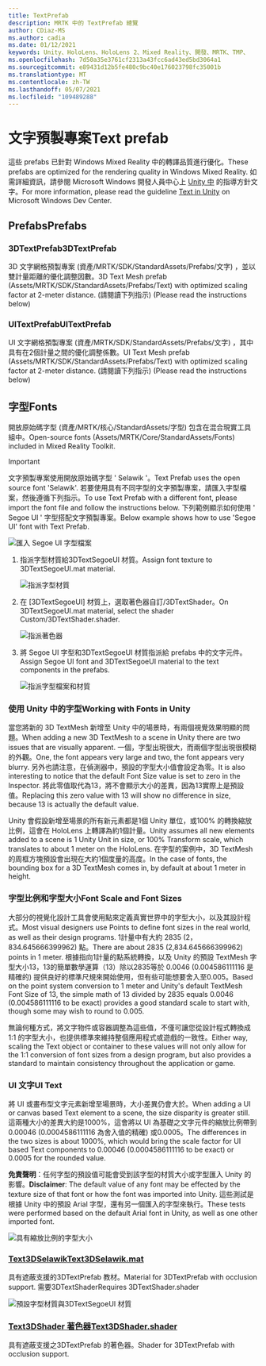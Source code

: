 ```yaml
---
title: TextPrefab
description: MRTK 中的 TextPrefab 總覽
author: CDiaz-MS
ms.author: cadia
ms.date: 01/12/2021
keywords: Unity、HoloLens、HoloLens 2、Mixed Reality、開發、MRTK、TMP、
ms.openlocfilehash: 7d50a35e3761cf2313a43fcc6ad43ed5bd3064a1
ms.sourcegitcommit: e89431d12b5fe480c9bc40e176023798fc35001b
ms.translationtype: MT
ms.contentlocale: zh-TW
ms.lasthandoff: 05/07/2021
ms.locfileid: "109489288"
---
```

# <a name="text-prefab"></a><span data-ttu-id="ae590-104">文字預製專案</span><span class="sxs-lookup"><span data-stu-id="ae590-104">Text prefab</span></span>

<span data-ttu-id="ae590-105">這些 prefabs 已針對 Windows Mixed Reality 中的轉譯品質進行優化。</span><span class="sxs-lookup"><span data-stu-id="ae590-105">These prefabs are optimized for the rendering quality in Windows Mixed Reality.</span></span> <span data-ttu-id="ae590-106">如需詳細資訊，請參閱 Microsoft Windows 開發人員中心上 [Unity 中](/windows/mixed-reality/text-in-unity) 的指導方針文字。</span><span class="sxs-lookup"><span data-stu-id="ae590-106">For more information, please read the guideline [Text in Unity](/windows/mixed-reality/text-in-unity) on Microsoft Windows Dev Center.</span></span>

## <a name="prefabs"></a><span data-ttu-id="ae590-107">Prefabs</span><span class="sxs-lookup"><span data-stu-id="ae590-107">Prefabs</span></span>

### <a name="3dtextprefab"></a><span data-ttu-id="ae590-108">3DTextPrefab</span><span class="sxs-lookup"><span data-stu-id="ae590-108">3DTextPrefab</span></span>

<span data-ttu-id="ae590-109">3D 文字網格預製專案 (資產/MRTK/SDK/StandardAssets/Prefabs/文字) ，並以雙計量距離的優化調整因數。</span><span class="sxs-lookup"><span data-stu-id="ae590-109">3D Text Mesh prefab (Assets/MRTK/SDK/StandardAssets/Prefabs/Text) with optimized scaling factor at 2-meter distance.</span></span> <span data-ttu-id="ae590-110"> (請閱讀下列指示) </span><span class="sxs-lookup"><span data-stu-id="ae590-110">(Please read the instructions below)</span></span>

### <a name="uitextprefab"></a><span data-ttu-id="ae590-111">UITextPrefab</span><span class="sxs-lookup"><span data-stu-id="ae590-111">UITextPrefab</span></span>

<span data-ttu-id="ae590-112">UI 文字網格預製專案 (資產/MRTK/SDK/StandardAssets/Prefabs/文字) ，其中具有在2個計量之間的優化調整係數。</span><span class="sxs-lookup"><span data-stu-id="ae590-112">UI Text Mesh prefab (Assets/MRTK/SDK/StandardAssets/Prefabs/Text) with optimized scaling factor at 2-meter distance.</span></span> <span data-ttu-id="ae590-113"> (請閱讀下列指示) </span><span class="sxs-lookup"><span data-stu-id="ae590-113">(Please read the instructions below)</span></span>

## <a name="fonts"></a><span data-ttu-id="ae590-114">字型</span><span class="sxs-lookup"><span data-stu-id="ae590-114">Fonts</span></span>

<span data-ttu-id="ae590-115">開放原始碼字型 (資產/MRTK/核心/StandardAssets/字型) 包含在混合現實工具組中。</span><span class="sxs-lookup"><span data-stu-id="ae590-115">Open-source fonts (Assets/MRTK/Core/StandardAssets/Fonts) included in Mixed Reality Toolkit.</span></span>

> [!IMPORTANT]
> <span data-ttu-id="ae590-116">文字預製專案使用開放原始碼字型 ' Selawik '。</span><span class="sxs-lookup"><span data-stu-id="ae590-116">Text Prefab uses the open source font 'Selawik'.</span></span> <span data-ttu-id="ae590-117">若要使用具有不同字型的文字預製專案，請匯入字型檔案，然後遵循下列指示。</span><span class="sxs-lookup"><span data-stu-id="ae590-117">To use Text Prefab with a different font, please import the font file and follow the instructions below.</span></span> <span data-ttu-id="ae590-118">下列範例顯示如何使用 ' Segoe UI ' 字型搭配文字預製專案。</span><span class="sxs-lookup"><span data-stu-id="ae590-118">Below example shows how to use 'Segoe UI' font with Text Prefab.</span></span>

![匯入 Segoe UI 字型檔案](../images/text-prefab/TextPrefabInstructions01.png)

1. <span data-ttu-id="ae590-120">指派字型材質給3DTextSegoeUI 材質。</span><span class="sxs-lookup"><span data-stu-id="ae590-120">Assign font texture to 3DTextSegoeUI.mat material.</span></span>

    ![指派字型材質](../images/text-prefab/TextPrefabInstructions02.png)

1. <span data-ttu-id="ae590-122">在 [3DTextSegoeUI] 材質上，選取著色器自訂/3DTextShader。</span><span class="sxs-lookup"><span data-stu-id="ae590-122">On 3DTextSegoeUI.mat material, select the shader Custom/3DTextShader.shader.</span></span>

    ![指派著色器](../images/text-prefab/TextPrefabInstructions03.png)

1. <span data-ttu-id="ae590-124">將 Segoe UI 字型和3DTextSegoeUI 材質指派給 prefabs 中的文字元件。</span><span class="sxs-lookup"><span data-stu-id="ae590-124">Assign Segoe UI font and 3DTextSegoeUI material to the text components in the prefabs.</span></span>

    ![指派字型檔案和材質](../images/text-prefab/TextPrefabInstructions04.png)

### <a name="working-with-fonts-in-unity"></a><span data-ttu-id="ae590-126">使用 Unity 中的字型</span><span class="sxs-lookup"><span data-stu-id="ae590-126">Working with Fonts in Unity</span></span>

<span data-ttu-id="ae590-127">當您將新的 3D TextMesh 新增至 Unity 中的場景時，有兩個視覺效果明顯的問題。</span><span class="sxs-lookup"><span data-stu-id="ae590-127">When adding a new 3D TextMesh to a scene in Unity there are two issues that are visually apparent.</span></span> <span data-ttu-id="ae590-128">一個，字型出現很大，而兩個字型出現很模糊的外觀。</span><span class="sxs-lookup"><span data-stu-id="ae590-128">One, the font appears very large and two, the font appears very blurry.</span></span> <span data-ttu-id="ae590-129">另外也請注意，在偵測器中，預設的字型大小值會設定為零。</span><span class="sxs-lookup"><span data-stu-id="ae590-129">It is also interesting to notice that the default Font Size value is set to zero in the Inspector.</span></span> <span data-ttu-id="ae590-130">將此零值取代為13，將不會顯示大小的差異，因為13實際上是預設值。</span><span class="sxs-lookup"><span data-stu-id="ae590-130">Replacing this zero value with 13 will show no difference in size, because 13 is actually the default value.</span></span>

<span data-ttu-id="ae590-131">Unity 會假設新增至場景的所有新元素都是1個 Unity 單位，或100% 的轉換縮放比例，這會在 HoloLens 上轉譯為約1個計量。</span><span class="sxs-lookup"><span data-stu-id="ae590-131">Unity assumes all new elements added to a scene is 1 Unity Unit in size, or 100%  Transform scale, which translates to about 1 meter on the HoloLens.</span></span> <span data-ttu-id="ae590-132">在字型的案例中，3D TextMesh 的周框方塊預設會出現在大約1個度量的高度。</span><span class="sxs-lookup"><span data-stu-id="ae590-132">In the case of fonts, the bounding box for a 3D TextMesh comes in, by default at about 1 meter in height.</span></span>

### <a name="font-scale-and-font-sizes"></a><span data-ttu-id="ae590-133">字型比例和字型大小</span><span class="sxs-lookup"><span data-stu-id="ae590-133">Font Scale and Font Sizes</span></span>

<span data-ttu-id="ae590-134">大部分的視覺化設計工具會使用點來定義真實世界中的字型大小，以及其設計程式。</span><span class="sxs-lookup"><span data-stu-id="ae590-134">Most visual designers use Points to define font sizes in the real world, as well as their design programs.</span></span> <span data-ttu-id="ae590-135">1計量中有大約 2835 (2，834.645666399962) 點。</span><span class="sxs-lookup"><span data-stu-id="ae590-135">There are about 2835 (2,834.645666399962) points in 1 meter.</span></span> <span data-ttu-id="ae590-136">根據指向1計量的點系統轉換，以及 Unity 的預設 TextMesh 字型大小13，13的簡單數學運算（13）除以2835等於 0.0046 (0.004586111116 是精確的) 提供良好的標準尺規來開始使用，但有些可能想要舍入至0.005。</span><span class="sxs-lookup"><span data-stu-id="ae590-136">Based on the point system conversion to 1 meter and Unity's default TextMesh Font Size of 13, the simple math of 13 divided by 2835 equals 0.0046 (0.004586111116 to be exact) provides a good standard scale to start with, though some may wish to round to 0.005.</span></span>

<span data-ttu-id="ae590-137">無論何種方式，將文字物件或容器調整為這些值，不僅可讓您從設計程式轉換成1:1 的字型大小，也提供標準來維持整個應用程式或遊戲的一致性。</span><span class="sxs-lookup"><span data-stu-id="ae590-137">Either way, scaling the Text object or container to these values will not only allow for the 1:1 conversion of font sizes from a design program, but also provides a standard to maintain consistency throughout the application or game.</span></span>

### <a name="ui-text"></a><span data-ttu-id="ae590-138">UI 文字</span><span class="sxs-lookup"><span data-stu-id="ae590-138">UI Text</span></span>

<span data-ttu-id="ae590-139">將 UI 或畫布型文字元素新增至場景時，大小差異仍會大於。</span><span class="sxs-lookup"><span data-stu-id="ae590-139">When adding a UI or canvas based Text element to a scene, the size disparity is greater still.</span></span> <span data-ttu-id="ae590-140">這兩種大小的差異大約是1000%，這會將以 UI 為基礎之文字元件的縮放比例帶到 0.00046 (0.0004586111116 為舍入值的精確) 或0.0005。</span><span class="sxs-lookup"><span data-stu-id="ae590-140">The differences in the two sizes is about 1000%, which would bring the scale factor for UI based Text components to 0.00046 (0.0004586111116 to be exact) or 0.0005 for the rounded value.</span></span>

<span data-ttu-id="ae590-141">**免責聲明**：任何字型的預設值可能會受到該字型的材質大小或字型匯入 Unity 的影響。</span><span class="sxs-lookup"><span data-stu-id="ae590-141">**Disclaimer**: The default value of any font may be effected by the texture size of that font or how the font was imported into Unity.</span></span> <span data-ttu-id="ae590-142">這些測試是根據 Unity 中的預設 Arial 字型，還有另一個匯入的字型來執行。</span><span class="sxs-lookup"><span data-stu-id="ae590-142">These tests were performed based on the default Arial font in Unity, as well as one other imported font.</span></span>

![具有縮放比例的字型大小](../images/text-prefab/TextPrefabInstructions07.png)

### <a name="text3dselawikmat"></a>[<span data-ttu-id="ae590-144">Text3DSelawik</span><span class="sxs-lookup"><span data-stu-id="ae590-144">Text3DSelawik.mat</span></span>](https://github.com/microsoft/MixedRealityToolkit-Unity/blob/main/Assets/MRTK/StandardAssets/Materials/)

<span data-ttu-id="ae590-145">具有遮蔽支援的3DTextPrefab 教材。</span><span class="sxs-lookup"><span data-stu-id="ae590-145">Material for 3DTextPrefab with occlusion support.</span></span> <span data-ttu-id="ae590-146">需要3DTextShader</span><span class="sxs-lookup"><span data-stu-id="ae590-146">Requires 3DTextShader.shader</span></span>

![預設字型材質與3DTextSegoeUI 材質](../images/text-prefab/TextPrefabInstructions06.png)

### <a name="text3dshadershader"></a>[<span data-ttu-id="ae590-148">Text3DShader 著色器</span><span class="sxs-lookup"><span data-stu-id="ae590-148">Text3DShader.shader</span></span>](https://github.com/microsoft/MixedRealityToolkit-Unity/tree/main/Assets/MRTK/StandardAssets/Shaders)

<span data-ttu-id="ae590-149">具有遮蔽支援之3DTextPrefab 的著色器。</span><span class="sxs-lookup"><span data-stu-id="ae590-149">Shader for 3DTextPrefab with occlusion support.</span></span>